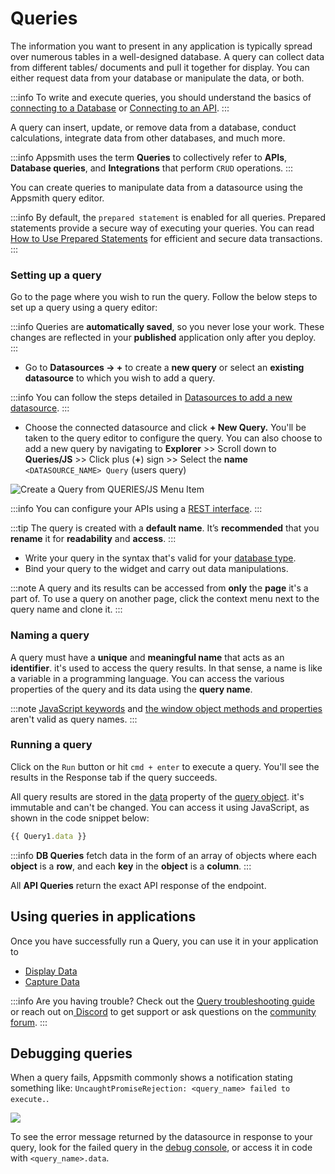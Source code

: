 # Queries

The information you want to present in any application is typically spread over numerous tables in a well-designed database. A query can collect data from different tables/ documents and pull it together for display. You can either request data from your database or manipulate the data, or both.

:::info
To write and execute queries, you should understand the basics of [connecting to a Database](../../connecting-to-data-sources/connecting-to-databases.md) or [Connecting to an API](../../connecting-to-data-sources/authentication/connect-to-apis.md).
:::

A query can insert, update, or remove data from a database, conduct calculations, integrate data from other databases, and much more.

:::info
Appsmith uses the term **Queries** to collectively refer to **APIs**, **Database queries**, and **Integrations** that perform `CRUD` operations.
:::

You can create queries to manipulate data from a datasource using the Appsmith query editor.

:::info
By default, the `prepared statement` is enabled for all queries. Prepared statements provide a secure way of executing your queries. You can read  [How to Use Prepared Statements](../../../learning-and-resources/how-to-guides/how-to-use-prepared-statements.md) for efficient and secure data transactions.
:::

### Setting up a query

Go to the page where you wish to run the query. Follow the below steps to set up a query using a query editor:

:::info
Queries are **automatically saved**, so you never lose your work. These changes are reflected in your **published** application only after you deploy.
:::

 <VideoEmbed host="youtube" videoId="N6zRxIVSGfk" title="Setting up a Query" caption="Setting up a Query"/> 


* Go to **Datasources → +** to create a **new query** or select an **existing datasource** to which you wish to add a query.

:::info
You can follow the steps detailed in [Datasources to add a new datasource](../../connecting-to-data-sources/connecting-to-databases.md#connecting-to-a-database).
:::

* Choose the connected datasource and click **+ New Query.** You'll be taken to the query editor to configure the query. You can also choose to add a new query by navigating to **Explorer** >> Scroll down to **Queries/JS** >> Click plus (**+**) sign >> Select the **name** `<DATASOURCE_NAME> Query` (users query)

![Create a Query from QUERIES/JS Menu Item](</img/Core_Concepts__Data_Access_and_Binding__Setting_up_Query__Add_Query.png>)

:::info
You can configure your APIs using a [REST interface](../../connecting-to-data-sources/authentication/connect-to-apis.md).
:::

:::tip
The query is created with a **default name**. It’s **recommended** that you **rename** it for **readability** and **access**.
:::

* Write your query in the syntax that's valid for your [database type](../../connecting-to-data-sources/connecting-to-databases.md#supported-databases).
* Bind your query to the widget and carry out data manipulations.

:::note
A query and its results can be accessed from **only** the **page** it's a part of. To use a query on another page, click the context menu next to the query name and clone it.
:::

### Naming a query

A query must have a **unique** and **meaningful name** that acts as an **identifier**. it's used to access the query results. In that sense, a name is like a variable in a programming language. You can access the various properties of the query and its data using the **query name**.

:::note
[JavaScript keywords](https://www.w3schools.com/js/js\_reserved.asp) and [the window object methods and properties](https://www.w3schools.com/jsref/obj\_window.asp) aren't valid as query names.
:::

### Running a query

Click on the `Run` button or hit `cmd + enter` to execute a query. You'll see the results in the Response tab if the query succeeds.

 <VideoEmbed host="youtube" videoId="0xA7ChO7Rlk" title="Running a Query" caption="Running a Query"/>  


All query results are stored in the [data](../../../reference/appsmith-framework/query-object.md#data) property of the [query object](../../../reference/appsmith-framework/query-object.md). it's immutable and can't be changed. You can access it using JavaScript, as shown in the code snippet below:

```javascript
{{ Query1.data }}
```

:::info
**DB Queries** fetch data in the form of an array of objects where each **object** is a **row**, and each **key** in the **object** is a **column**.
:::

All **API Queries** return the exact API response of the endpoint.

## Using queries in applications

Once you have successfully run a Query, you can use it in your application to

* [Display Data](../displaying-data-read/)
* [Capture Data](../capturing-data-write/)

:::info
Are you having trouble? Check out the [Query troubleshooting guide](../../../help-and-support/troubleshooting-guide/query-errors.md) or reach out on[ Discord](https://discord.com/invite/rBTTVJp) to get support or ask questions on the [community forum](https://community.appsmith.com/).
:::

## Debugging queries

When a query fails, Appsmith commonly shows a notification stating something like: `UncaughtPromiseRejection: <query_name> failed to execute.`.

![](/img/as_error.png)

To see the error message returned by the datasource in response to your query, look for the failed query in the [debug console](/help-and-support/troubleshooting-guide/#using-the-linter-and-debugger), or access it in code with `<query_name>.data`.

<VideoEmbed host="youtube" videoId="wRyafclQt1c" title="Query Troubleshooting | Get Error message from datasource" caption="Use {{ <query>.data }} to see error messages"/>